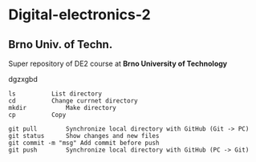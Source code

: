 # Digital-electronics-2
## Brno Univ. of Techn.
Super repository of DE2 course at **Brno University of Technology**

dgzxgbd
```
ls			List directory
cd			Change currnet directory
mkdir			Make directory
cp			Copy 

git pull		Synchronize local directory with GitHub (Git -> PC)
git status		Show changes and new files
git commit -m "msg"	Add commit before push
git push		Synchronize local directory with GitHub (PC -> Git)
```
